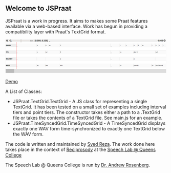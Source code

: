 ## Welcome to JSPraat

JSPraat is a work in progress. It aims to makes some Praat features available via a web-based interface.
Work has begun in providing a compatibility layer with Praat's TextGrid format. 

![Screenshot of TimeSyncedGrid](https://raw.githubusercontent.com/fahmidur/JSPraat/master/screenshots/jspraat_ss005.png "Screenshot of TimeSyncedGrid")

[Demo](http://syedreza.org/etc/JSPraat_demo1/)

A List of Classes:

* JSPraat.TextGrid.TextGrid -  A JS class for representing a single TextGrid. It has been tested on a small set of examples including interval tiers and point tiers. The constructor takes either a path to a .TextGrid file or takes the contents of a TextGrid file. See main.js for an example.
* JSPraat.TimeSyncedGrid.TimeSyncedGrid - A TimeSyncedGrid displays exactly one WAV form time-synchronized to exactly one TextGrid below the WAV form.



The code is written and maintained by [Syed Reza](http://syedreza.org). The work done here takes place in the context of [Reciprosody](https://github.com/fahmidur/reciprosody) at the [Speech Lab @ Queens College](http://speech.cs.qc.cuny.edu/)

The Speech Lab @ Queens College is run by [Dr. Andrew Rosenberg](http://eniac.cs.qc.cuny.edu/andrew/).